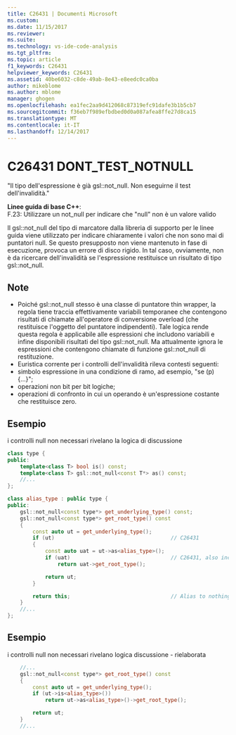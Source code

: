 ```yaml
---
title: C26431 | Documenti Microsoft
ms.custom: 
ms.date: 11/15/2017
ms.reviewer: 
ms.suite: 
ms.technology: vs-ide-code-analysis
ms.tgt_pltfrm: 
ms.topic: article
f1_keywords: C26431
helpviewer_keywords: C26431
ms.assetid: 40be6032-c8de-49ab-8e43-e8eedc0ca0ba
author: mikeblome
ms.author: mblome
manager: ghogen
ms.openlocfilehash: ea1fec2aa9d412068c87319efc91dafe3b1b5cb7
ms.sourcegitcommit: f36eb7f989efbdbed0d0a087afea8ffe27d8ca15
ms.translationtype: MT
ms.contentlocale: it-IT
ms.lasthandoff: 12/14/2017
---
```

# <a name="c26431-donttestnotnull"></a>C26431 DONT_TEST_NOTNULL
"Il tipo dell'espressione è già gsl::not_null. Non eseguirne il test dell'invalidità."

**Linee guida di base C++**:   
F.23: Utilizzare un not_null<T> per indicare che "null" non è un valore valido

Il gsl::not_null del tipo di marcatore dalla libreria di supporto per le linee guida viene utilizzato per indicare chiaramente i valori che non sono mai di puntatori null. Se questo presupposto non viene mantenuto in fase di esecuzione, provoca un errore di disco rigido. In tal caso, ovviamente, non è da ricercare dell'invalidità se l'espressione restituisce un risultato di tipo gsl::not_null.

## <a name="remarks"></a>Note    
 -  Poiché gsl::not_null stesso è una classe di puntatore thin wrapper, la regola tiene traccia effettivamente variabili temporanee che contengono risultati di chiamate all'operatore di conversione overload (che restituisce l'oggetto del puntatore indipendenti). Tale logica rende questa regola è applicabile alle espressioni che includono variabili e infine disponibili risultati del tipo gsl::not_null. Ma attualmente ignora le espressioni che contengono chiamate di funzione gsl::not_null di restituzione.
-  Euristica corrente per i controlli dell'invalidità rileva contesti seguenti:
-  simbolo espressione in una condizione di ramo, ad esempio, "se (p) {…}";
-  operazioni non bit per bit logiche;
-  operazioni di confronto in cui un operando è un'espressione costante che restituisce zero.
## <a name="example"></a>Esempio 
i controlli null non necessari rivelano la logica di discussione

```cpp
class type {
public:
    template<class T> bool is() const;
    template<class T> gsl::not_null<const T*> as() const;
    //...
};

class alias_type : public type {
public:
    gsl::not_null<const type*> get_underlying_type() const;
    gsl::not_null<const type*> get_root_type() const
    {
        const auto ut = get_underlying_type();
        if (ut)                                     // C26431
        {
            const auto uat = ut->as<alias_type>();
            if (uat)                                // C26431, also incorrect use of API!
                return uat->get_root_type();

            return ut;
        }

        return this;                                // Alias to nothing? Actually, dead code!
    }
    //...
};
```

## <a name="example"></a>Esempio 
i controlli null non necessari rivelano logica discussione - rielaborata

```cpp
    //...
    gsl::not_null<const type*> get_root_type() const
    {
        const auto ut = get_underlying_type();
        if (ut->is<alias_type>())
            return ut->as<alias_type>()->get_root_type();

        return ut;
    }
    //...
```
